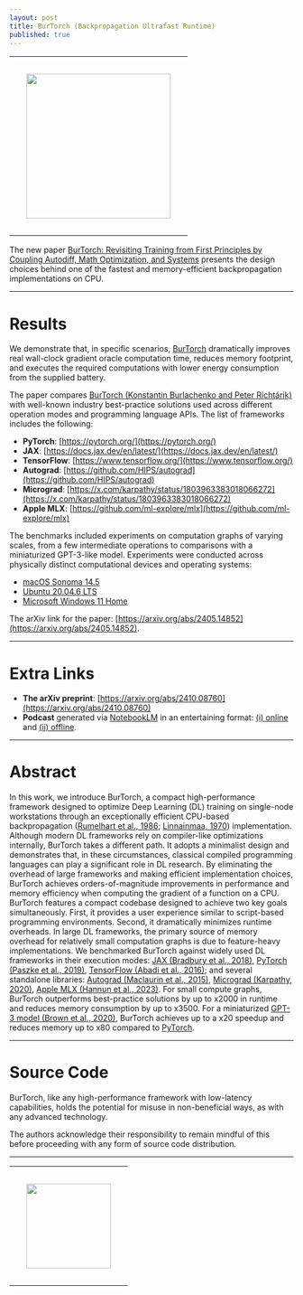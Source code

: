 ```yaml
---
layout: post
title: BurTorch (Backpropagation Ultrafast Runtime)
published: true
---
```


<center>
<table style="text-align:center;">
<tr>
<td style="padding:30px;text-align:center;vertical-align:middle;"> <img height="256px" src="https://burlachenkok.github.io/images/burtorch-logo-1-med.png"/> </td>
</tr>
</table>
</center>

The new paper [BurTorch: Revisiting Training from First Principles by Coupling Autodiff, Math Optimization, and Systems](https://arxiv.org/abs/2405.14852) presents the design choices behind one of the fastest and memory-efficient backpropagation implementations on CPU.

---

# Results

We demonstrate that, in specific scenarios, [BurTorch](https://arxiv.org/abs/2405.14852) dramatically improves real wall-clock gradient oracle computation time, reduces memory footprint, and executes the required computations with lower energy consumption from the supplied battery.

The paper compares [BurTorch (Konstantin Burlachenko and Peter Richtárik)](https://arxiv.org/abs/2405.14852) with well-known industry best-practice solutions used across different operation modes and programming language APIs. The list of frameworks includes the following:

* **PyTorch**: [https://pytorch.org/](https://pytorch.org/)
* **JAX**: [https://docs.jax.dev/en/latest/](https://docs.jax.dev/en/latest/)
* **TensorFlow**: [https://www.tensorflow.org/](https://www.tensorflow.org/)
* **Autograd**: [https://github.com/HIPS/autograd](https://github.com/HIPS/autograd)
* **Micrograd**: [https://x.com/karpathy/status/1803963383018066272](https://x.com/karpathy/status/1803963383018066272)
* **Apple MLX**: [https://github.com/ml-explore/mlx](https://github.com/ml-explore/mlx)

The benchmarks included experiments on computation graphs of varying scales, from a few intermediate operations to comparisons with a miniaturized GPT-3-like model.
Experiments were conducted across physically distinct computational devices and operating systems:

* [macOS Sonoma 14.5](https://developer.apple.com/documentation/macos-release-notes/macos-14_5-release-notes)
* [Ubuntu 20.04.6 LTS](https://releases.ubuntu.com/focal/)
* [Microsoft Windows 11 Home](https://www.microsoft.com/en-us/d/windows-11-home/dg7gmgf0krt0)

The arXiv link for the paper: [https://arxiv.org/abs/2405.14852](https://arxiv.org/abs/2405.14852).

----

# Extra Links

- **The arXiv preprint**: [https://arxiv.org/abs/2410.08760](https://arxiv.org/abs/2410.08760)
- **Podcast** generated via [NotebookLM](https://notebooklm.google/) in an entertaining format: [(i) online](https://www.podbean.com/eas/pb-zs34b-16d2942) and [(ii) offline](https://burlachenkok.github.io/podcasts/butrch-generated-interview.mp3).

---

# Abstract

In this work, we introduce BurTorch, a compact high-performance framework designed to optimize Deep Learning (DL) training on single-node workstations 
through an exceptionally efficient CPU-based backpropagation ([Rumelhart et al., 1986](https://www.nature.com/articles/323533a0); [Linnainmaa, 1970](https://scholar.googleusercontent.com/scholar.bib?q=info:wRjDZKQ_NKYJ:scholar.google.com/&output=citation&scisdr=ClHdwmNeENKs6Xb1i_s:AFWwaeYAAAAAZ87zk_vuPijL7H0txyMVOwPA1wQ&scisig=AFWwaeYAAAAAZ87zk4D5Rjhb-wNl_c2IxQBTkcc&scisf=4&ct=citation&cd=-1&hl=ru)) implementation. Although modern DL frameworks rely on compiler-like optimizations internally, BurTorch takes a different path. It adopts a minimalist design and demonstrates that, 
in these circumstances, classical compiled programming languages can play a significant role in DL research. 
By eliminating the overhead of large frameworks and making efficient implementation choices, BurTorch achieves orders-of-magnitude improvements in performance and memory efficiency when 
computing the gradient of a function on a CPU. BurTorch features a compact codebase designed to achieve two key goals simultaneously. 
First, it provides a user experience similar to script-based programming environments. 
Second, it dramatically minimizes runtime overheads. In large DL frameworks, the primary source of memory overhead for relatively small computation graphs is due to feature-heavy implementations. 
We benchmarked BurTorch against widely used DL frameworks in their execution modes: 
[JAX (Bradbury et al., 2018)](https://github.com/jax-ml/jax), [PyTorch (Paszke et al., 2019)](https://proceedings.neurips.cc/paper/2019/hash/bdbca288fee7f92f2bfa9f7012727740-Abstract.html), [TensorFlow (Abadi et al., 2016)](https://arxiv.org/abs/1605.08695);
and several standalone libraries: [Autograd (Maclaurin et al., 2015)](https://github.com/HIPS/autograd), [Micrograd (Karpathy, 2020)](https://github.com/karpathy/micrograd), [Apple MLX (Hannun et al., 2023)](https://github.com/ml-explore).
For small compute graphs, BurTorch outperforms best-practice solutions by up to x2000 in runtime and reduces memory consumption by up to x3500. For a miniaturized [GPT-3 model (Brown et al., 2020)](https://arxiv.org/abs/2005.14165), 
BurTorch achieves up to a x20 speedup and reduces memory up to x80 compared to [PyTorch](https://proceedings.neurips.cc/paper/2019/hash/bdbca288fee7f92f2bfa9f7012727740-Abstract.html).

---

# Source Code

BurTorch, like any high-performance framework with low-latency capabilities, holds the potential for misuse in non-beneficial ways, as with any advanced technology. 

The authors acknowledge their responsibility to remain mindful of this before proceeding with any form of source code distribution.

---

<center>
<table style="text-align:center;">
<tr>
<td style="padding:30px;text-align:center;vertical-align:middle;"> <img height="150px" src="https://burlachenkok.github.io/materials/KAUST-logo.svg"/> </td>
</tr>
</table>
</center>
